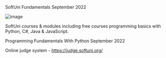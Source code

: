 SoftUni Fundamentals September 2022

![image](https://user-images.githubusercontent.com/114246903/193458675-e27f99df-28b1-496b-9c5a-21e9c3e67402.png)

SoftUni courses & modules including free courses programming basics with Python, C#, Java & JavaScript.

Programming Fundamentals With Python September 2022

Online judge system - https://judge.softuni.org/
